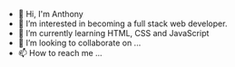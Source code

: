 - 👋 Hi, I'm Anthony
- 👀 I’m interested in becoming a full stack web developer.
- 🌱 I’m currently learning HTML, CSS and JavaScript
- 💞️ I’m looking to collaborate on ...
- 📫 How to reach me ...

<!---
acardozoweb/acardozoweb is a ✨ special ✨ repository because its `README.md` (this file) appears on your GitHub profile.
You can click the Preview link to take a look at your changes.
--->
